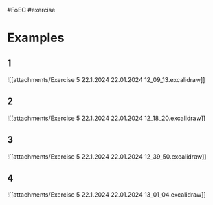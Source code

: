 #FoEC #exercise 

# Examples
## 1
![[attachments/Exercise 5 22.1.2024 22.01.2024 12_09_13.excalidraw]]

## 2
![[attachments/Exercise 5 22.1.2024 22.01.2024 12_18_20.excalidraw]]

## 3
![[attachments/Exercise 5 22.1.2024 22.01.2024 12_39_50.excalidraw]]

## 4
![[attachments/Exercise 5 22.1.2024 22.01.2024 13_01_04.excalidraw]]